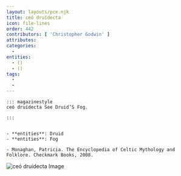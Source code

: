 ```yaml
---
layout: layouts/pce.njk
title: ceó druídecta
icon: file-lines
order: 442
contributors: [ 'Christopher Godwin' ]
attributes:
categories:
  - 
entities:
  - ()
  - ()
tags:
  - 
  - 
---
```

``` tab [group1:Info]
::: magazinestyle
ceó druídecta See Druid’S Fog.

:::
```
``` tab [group1:Attributes]
```
``` tab [group1:Entities]
- **entities**: Druid
- **entities**: Fog
```
``` tab [group1:Sources]
- Monaghan, Patricia. The Encyclopedia of Celtic Mythology and Folklore. Checkmark Books, 2008.
```
![ceó druídecta Image]([None])

